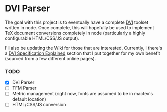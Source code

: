 # DVI Parser

The goal with this project is to eventually have a complete [DVI](https://en.wikipedia.org/wiki/Device_independent_file_format) toolset
written in node. Once complete, this will hopefully be used to implement
TeX document conversions completely in node (particularly a highly configurable
HTML/CSS/JS output).

I'll also be updating the Wiki for those that are interested. Currently, I there's
a [DVI Specification Explained](https://github.com/tmanderson/dvi-parser/wiki/DVI-Specification-Explained) section that I
put together for my own benefit (sourced from a few different online pages).

### TODO
- [x] DVI Parser
- [ ] TFM Parser
- [ ] Metric management (right now, fonts are assumed to be in mactex's default location)
- [ ] HTML/CSS/JS conversion
